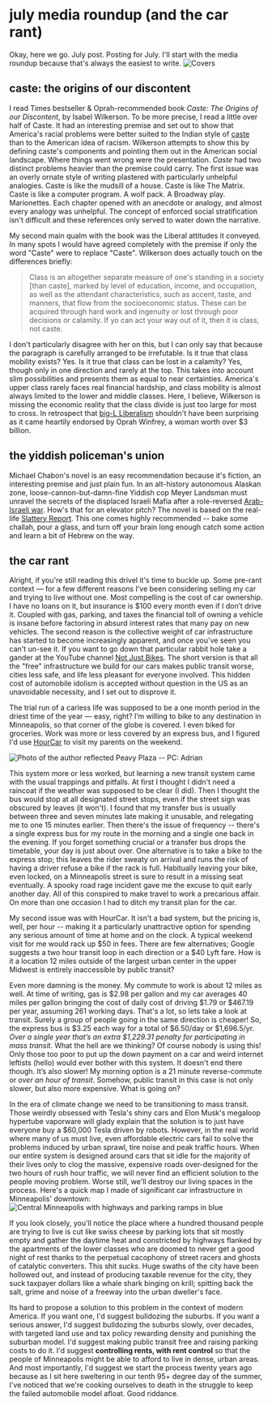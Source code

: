 # july media roundup (and the car rant)
Okay, here we go. July post. Posting for July. I'll start with the media roundup because that's always the easiest to write.
![Covers](books.jpg)

## caste: the origins of our discontent
I read Times bestseller & Oprah-recommended book *Caste: The Origins of our Discontent*, by Isabel Wilkerson. To be more precise, I read a little over half of Caste. It had an interesting premise and set out to show that America's racial problems were better suited to the Indian style of [caste](https://en.wikipedia.org/wiki/Caste) than to the American idea of racism. Wilkerson attempts to show this by defining caste's components and pointing them out in the American social landscape. Where things went wrong were the presentation. *Caste* had two distinct problems heavier than the premise could carry. The first issue was an overly ornate style of writing plastered with particularly unhelpful analogies. Caste is like the mudsill of a house. Caste is like The Matrix. Caste is like a computer program. A wolf pack. A Broadway play. Marionettes. Each chapter opened with an anecdote or analogy, and almost every analogy was unhelpful. The concept of enforced social stratification isn't difficult and these references only served to water down the narrative. 

My second main qualm with the book was the Liberal attitudes it conveyed. In many spots I would have agreed completely with the premise if only the word "Caste" were to replace "Caste". Wilkerson does actually touch on the differences briefly:

> Class is an altogether separate measure of one's standing in a society [than caste], marked by level of education, income, and occupation, as well as the attendant characteristics, such as accent, taste, and manners, that flow from the socioeconomic status. These can be acquired through hard work and ingenuity or lost through poor decisions or calamity. If yo can act your way out of it, then it is class, not caste.

I don't particularly disagree with her on this, but I can only say that because the paragraph is carefully arranged to be irrefutable. Is it true that class mobility exists? Yes. Is it true that class can be lost in a calamity? Yes, though only in one direction and rarely at the top. This takes into account slim possibilities and presents them as equal to near certainties. America's upper class rarely faces real financial hardship, and class mobility is almost always limited to the lower and middle classes. Here, I believe, Wilkerson is missing the economic reality that the class divide is just too large for most to cross. In retrospect that [big-L Liberalism](https://en.wikipedia.org/wiki/Liberalism) shouldn't have been surprising as it came heartily endorsed by Oprah Winfrey, a woman worth over $3 billion.

## the yiddish policeman's union
Michael Chabon's novel is an easy recommendation because it's fiction, an interesting premise and just plain fun. In an alt-history autonomous Alaskan zone, loose-cannon-but-damn-fine Yiddish cop Meyer Landsman must unravel the secrets of the displaced Israeli Mafia after a role-reversed [Arab-Israeli war](https://en.wikipedia.org/wiki/Arab%E2%80%93Israeli_conflict). How's that for an elevator pitch? The novel is based on the real-life [Slattery Report](https://en.wikipedia.org/wiki/Slattery_Report). This one comes highly recommended -- bake some challah, pour a glass, and turn off your brain long enough catch some action and learn a bit of Hebrew on the way.

## the car rant
Alright, if you're still reading this drivel it's time to buckle up. Some pre-rant context — for a few different reasons I’ve been considering selling my car and trying to live without one. Most compelling is the cost of car ownership. I have no loans on it, but insurance is $100 every month even if I don’t drive it. Coupled with gas, parking, and taxes the financial toll of owning a vehicle is insane before factoring in absurd interest rates that many pay on new vehicles. The second reason is the collective weight of car infrastructure has started to become increasingly apparent, and once you've seen you can't un-see it. If you want to go down that particular rabbit hole take a gander at the YouTube channel [Not Just Bikes](https://www.youtube.com/channel/UC0intLFzLaudFG-xAvUEO-A). The short version is that all the "free" infrastructure we build for our cars makes public transit worse, cities less safe, and life less pleasant for everyone involved. This hidden cost of automobile idolism is accepted without question in the US as an unavoidable necessity, and I set out to disprove it.

The trial run of a carless life was supposed to be a one month period in the driest time of the year — easy, right? I’m willing to bike to any destination in Minneapolis, so that corner of the globe is covered. I even biked for groceries. Work was more or less covered by an express bus, and I figured I'd use [HourCar](https://hourcar.org/) to visit my parents on the weekend.

![Photo of the author reflected Peavy Plaza -- PC: Adrian](bike.jpg)

This system more or less worked, but learning a new transit system came with the usual trappings and pitfalls. At first I thought I didn't need a raincoat if the weather was supposed to be clear (I did). Then I thought the bus would stop at all designated street stops, even if the street sign was obscured by leaves (it won't). I found that my transfer bus is usually between three and seven minutes late making it unusable, and relegating me to one 15 minutes earlier. Then there's the issue of frequency -- there's a single express bus for my route in the morning and a single one back in the evening. If you forget something crucial or a transfer bus drops the timetable, your day is just about over. One alternative is to take a bike to the express stop; this leaves the rider sweaty on arrival and runs the risk of having a driver refuse a bike if the rack is full. Habitually leaving your bike, even locked, on a Minneapolis street is sure to result in a missing seat eventually. A spooky road rage incident gave me the excuse to quit early another day. All of this conspired to make travel to work a precarious affair. On more than one occasion I had to ditch my transit plan for the car.

My second issue was with HourCar. It isn't a bad system, but the pricing is, well, per hour -- making it a particularly unattractive option for spending any serious amount of time at home and on the clock. A typical weekend visit for me would rack up $50 in fees. There are few alternatives; Google suggests a two hour transit loop in each direction or a $40 Lyft fare. How is it a location 12 miles outside of the largest urban center in the upper Midwest is entirely inaccessible by public transit?

Even more damning is the money. My commute to work is about 12 miles as well. At time of writing, gas is $2.98 per gallon and my car averages 40 miles per gallon bringing the cost of daily cost of driving $1.79 or $467.19 per year, assuming 261 working days. That's a lot, so lets take a look at transit. Surely a group of people going in the same direction is cheaper! So, the express bus is $3.25 each way for a total of $6.50/day or $1,696.5/yr. *Over a single year that’s an extra $1,229.31 penalty for participating in mass transit*. What the hell are we thinking? Of course nobody is using this! Only those too poor to put up the down payment on a car and weird internet leftists (hello) would ever bother with this system. It doesn't end there though. It’s also slower! My morning option is a 21 minute reverse-commute or *over an hour of transit*. Somehow, public transit in this case is not only slower, but also more expensive. What is going on?

In the era of climate change we need to be transitioning to mass transit. Those weirdly obsessed with Tesla's shiny cars and Elon Musk's megaloop hypertube vaporware will glady explain that the solution is to just have everyone buy a $60,000 Tesla driven by robots. However, in the real world where many of us must live, even affordable electric cars fail to solve the problems induced by urban sprawl, tire noise and peak traffic hours. When our entire system is designed around cars that sit idle for the majority of their lives only to clog the massive, expensive roads over-designed for the two hours of rush hour traffic, we will never find an efficient solution to the people moving problem. Worse still, we'll destroy our living spaces in the process. Here's a quick map I made of significant car infrastructure in Minneapolis' downtown:
![Central Minneapolis with highways and parking ramps in blue](mpls_parking.jpg)

If you look closely, you'll notice the place where a hundred thousand people are trying to live is cut like swiss cheese by parking lots that sit mostly empty and gather the daytime heat and constricted by highways flanked by the apartments of the lower classes who are doomed to never get a good night of rest thanks to the perpetual cacophony of street racers and ghosts of catalytic converters. This shit *sucks*. Huge swaths of the city have been hollowed out, and instead of producing taxable revenue for the city, they suck taxpayer dollars like a whale shark binging on krill; spitting back the salt, grime and noise of a freeway into the urban dweller's face.

Its hard to propose a solution to this problem in the context of modern America. If you want one, I'd suggest bulldozing the suburbs. If you want a serious answer, I'd suggest bulldozing the suburbs slowly, over decades, with targeted land use and tax policy rewarding density and punishing the suburban model. I'd suggest making public transit free and raising parking costs to do it. I'd suggest **controlling rents, with rent control** so that the people of Minneapolis might be able to afford to live in dense, urban areas. And most importantly, I'd suggest we start the process twenty years ago because as I sit here sweltering in our tenth 95+ degree day of the summer, I've noticed that we're cooking ourselves to death in the struggle to keep the failed automobile model afloat. Good riddance.
